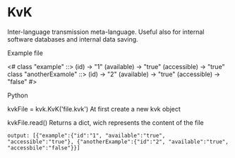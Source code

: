 # KvK

Inter-language transmission meta-language. Useful also for internal software databases and internal data saving.

Example file

<#
    class "example" ::>
        (id) -> "1"
        (available) -> "true"
        (accessible) -> "true"
    class "anotherExamole" ::>
        (id) -> "2"
        (available) -> "true"
        (accessible) -> "false"
#>

Python

kvkFile = kvk.KvK('file.kvk')           At first create a new kvk object

kvkFile.read()                          Returns a dict, wich represents the content of the file

    output: [{"example":{"id":"1", "available":"true", "accessible":"true"}, {"anotherExample":{"id":"2", "available":"true", "accessbile":"false"}}]

